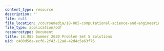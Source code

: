 ```yaml
---
content_type: resource
description: ''
file: null
file_location: /coursemedia/18-085-computational-science-and-engineering-i-summer-2020/c400d5daecf62f4312a842d4c5a63f76_MIT18_085Summer20_PS5_sol.pdf
file_type: application/pdf
resourcetype: Document
title: 18.085 Summer 2020 Problem Set 5 Solutions
uid: c400d5da-ecf6-2f43-12a8-42d4c5a63f76
---
```

